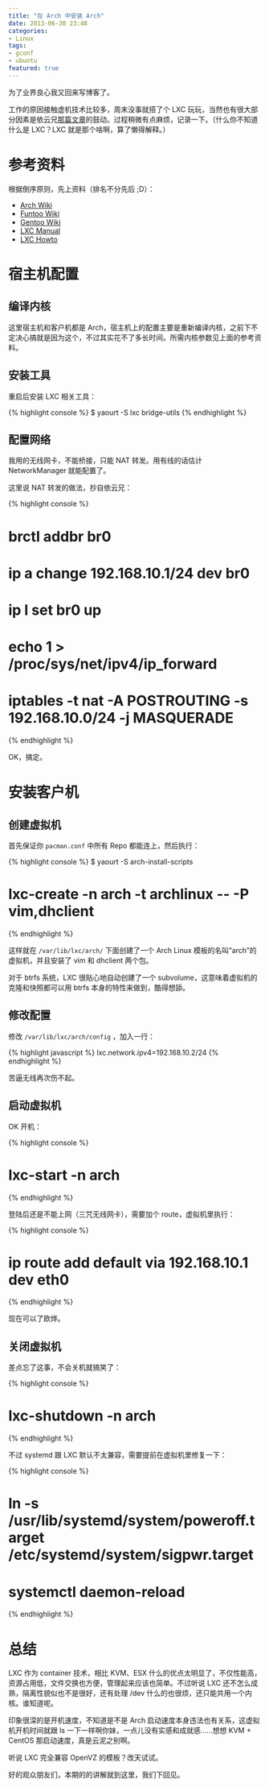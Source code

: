 ```yaml
---
title: "在 Arch 中安装 Arch"
date: 2013-06-30 23:48
categories:
- Linux
tags:
- gconf
- ubuntu
featured: true
---
```


为了业界良心我又回来写博客了。

工作的原因接触虚机技术比较多，周末没事就搭了个 LXC 玩玩，当然也有很大部分因素是依云兄[那篇文章](http://lilydjwg.is-programmer.com/2013/4/15/first-time-lxc.38857.html)的鼓动。过程稍微有点麻烦，记录一下。（什么你不知道什么是 LXC？LXC 就是那个啥啊，算了懒得解释。）

参考资料
========

根据倒序原则，先上资料（排名不分先后 ;D）：

-   [Arch Wiki](https://wiki.archlinux.org/index.php/Linux_Containers)
-   [Funtoo Wiki](http://www.funtoo.org/Linux_Containers)
-   [Gentoo Wiki](http://wiki.gentoo.org/wiki/LXC)
-   [LXC Manual](http://lxc.sourceforge.net/man/lxc.html)
-   [LXC Howto](http://lxc.teegra.net/)

宿主机配置
==========

编译内核
--------

这里宿主机和客户机都是
Arch，宿主机上的配置主要是重新编译内核，之前下不定决心搞就是因为这个，不过其实花不了多长时间。所需内核参数见上面的参考资料。

安装工具
--------

重启后安装 LXC 相关工具：

{% highlight console %}
$ yaourt -S lxc bridge-utils
{% endhighlight %}

配置网络
--------

我用的无线网卡，不能桥接，只能 NAT 转发。用有线的话估计 NetworkManager
就能配置了。

这里说 NAT 转发的做法，抄自依云兄：

{% highlight console %}
# brctl addbr br0
# ip a change 192.168.10.1/24 dev br0
# ip l set br0 up

# echo 1 > /proc/sys/net/ipv4/ip_forward
# iptables -t nat -A POSTROUTING -s 192.168.10.0/24 -j MASQUERADE
{% endhighlight %}

OK，搞定。

安装客户机
==========

创建虚拟机
----------

首先保证你 `pacman.conf` 中所有 Repo 都能连上，然后执行：

{% highlight console %}
$ yaourt -S arch-install-scripts
# lxc-create -n arch -t archlinux -- -P vim,dhclient
{% endhighlight %}

这样就在 `/var/lib/lxc/arch/` 下面创建了一个 Arch Linux
模板的名叫“arch”的虚拟机，并且安装了 vim 和 dhclient 两个包。

对于 btrfs 系统，LXC 很贴心地自动创建了一个
subvolume，这意味着虚拟机的克隆和快照都可以用 btrfs
本身的特性来做到，酷得想舔。

修改配置
--------

修改 `/var/lib/lxc/arch/config` ，加入一行：

{% highlight javascript %}
lxc.network.ipv4=192.168.10.2/24
{% endhighlight %}

苦逼无线再次伤不起。

启动虚拟机
----------

OK 开机：

{% highlight console %}
# lxc-start -n arch
{% endhighlight %}

登陆后还是不能上网（三咒无线网卡），需要加个 route，虚拟机里执行：

{% highlight console %}
# ip route add default via 192.168.10.1 dev eth0
{% endhighlight %}

现在可以了欧烨。

关闭虚拟机
----------

差点忘了这事，不会关机就搞笑了：

{% highlight console %}
# lxc-shutdown -n arch
{% endhighlight %}

不过 systemd 跟 LXC 默认不太兼容，需要提前在虚拟机里修复一下：

{% highlight console %}
# ln -s /usr/lib/systemd/system/poweroff.target /etc/systemd/system/sigpwr.target
# systemctl daemon-reload
{% endhighlight %}

总结
====

LXC 作为 container 技术，相比 KVM、ESX
什么的优点太明显了，不仅性能高，资源占用低，文件交换也方便，管理起来应该也简单。不过听说
LXC 还不怎么成熟，隔离性貌似也不是很好，还有处理 /dev
什么的也很烦，还只能共用一个内核。谁知道呢。

印象很深的是开机速度，不知道是不是 Arch
启动速度本身违法也有关系，这虚拟机开机时间就跟 ls
一下一样啊你妹，一点儿没有实感和成就感……想想 KVM + CentOS
那启动速度，真是云泥之别啊。

听说 LXC 完全兼容 OpenVZ 的模板？改天试试。

好的观众朋友们，本期的的讲解就到这里，我们下回见。


